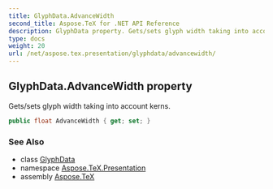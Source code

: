 ```yaml
---
title: GlyphData.AdvanceWidth
second_title: Aspose.TeX for .NET API Reference
description: GlyphData property. Gets/sets glyph width taking into account kerns
type: docs
weight: 20
url: /net/aspose.tex.presentation/glyphdata/advancewidth/
---
```

## GlyphData.AdvanceWidth property

Gets/sets glyph width taking into account kerns.

```csharp
public float AdvanceWidth { get; set; }
```

### See Also

* class [GlyphData](../)
* namespace [Aspose.TeX.Presentation](../../glyphdata/)
* assembly [Aspose.TeX](../../../)


